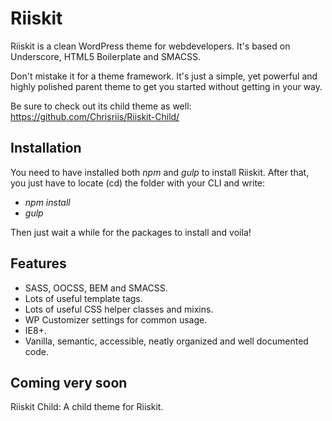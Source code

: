 # Riiskit

Riiskit is a clean WordPress theme for webdevelopers. It's based on Underscore, HTML5 Boilerplate and SMACSS.

Don't mistake it for a theme framework. It's just a simple, yet powerful and highly polished parent theme to get you started without getting in your way.

Be sure to check out its child theme as well:
https://github.com/Chrisriis/Riiskit-Child/

## Installation
You need to have installed both _npm_ and _gulp_ to install Riiskit. After that, you just have to locate (cd) the folder with your CLI and write:

* _npm install_
* _gulp_

Then just wait a while for the packages to install and voila!

## Features
* SASS, OOCSS, BEM and SMACSS.
* Lots of useful template tags.
* Lots of useful CSS helper classes and mixins.
* WP Customizer settings for common usage.
* IE8+.
* Vanilla, semantic, accessible, neatly organized and well documented code.

## Coming very soon
Riiskit Child: A child theme for Riiskit.